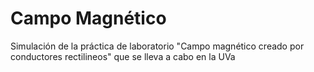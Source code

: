 Campo Magnético
===============

Simulación de la práctica de laboratorio "Campo magnético creado por conductores rectilineos" que se lleva a cabo en la UVa
